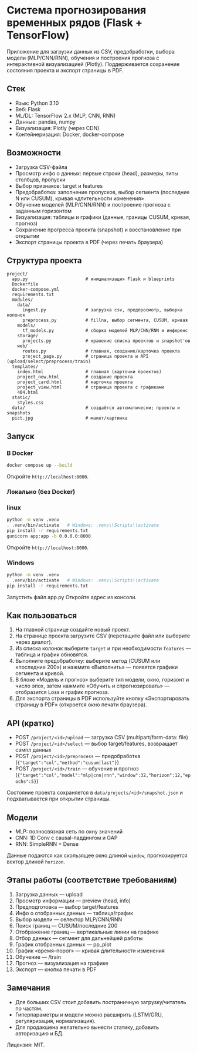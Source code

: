 # Система прогнозирования временных рядов (Flask + TensorFlow)

Приложение для загрузки данных из CSV, предобработки, выбора модели (MLP/CNN/RNN), обучения и построения прогноза с интерактивной визуализацией (Plotly). Поддерживается сохранение состояния проекта и экспорт страницы в PDF.

## Стек
- Язык: Python 3.10
- Веб: Flask
- ML/DL: TensorFlow 2.x (MLP, CNN, RNN)
- Данные: pandas, numpy
- Визуализация: Plotly (через CDN)
- Контейнеризация: Docker, docker-compose

## Возможности
- Загрузка CSV-файла
- Просмотр инфо о данных: первые строки (head), размеры, типы столбцов, пропуски
- Выбор признаков: target и features
- Предобработка: заполнение пропусков, выбор сегмента (последние N или CUSUM), кривая «длительности изменения»
- Обучение моделей (MLP/CNN/RNN) и построение прогноза с заданным горизонтом
- Визуализация: таблицы и графики (данные, границы CUSUM, кривая, прогноз)
- Сохранение прогресса проекта (snapshot) и восстановление при открытии
- Экспорт страницы проекта в PDF (через печать браузера)

## Структура проекта
```
project/
  app.py                      # инициализация Flask и blueprints
  Dockerfile
  docker-compose.yml
  requirements.txt
  modules/
    data/
      ingest.py               # загрузка csv, предпросмотр, выборка колонок
      preprocess.py           # fillna, выбор сегмента, CUSUM, кривая
    models/
      tf_models.py            # сборка моделей MLP/CNN/RNN и инференс
    storage/
      projects.py             # хранение списка проектов и snapshot'ов
    web/
      routes.py               # главная, создание/карточка проекта
      project_page.py         # страница проекта и API (upload/select/preprocess/train)
  templates/
    index.html                # главная (карточки проектов)
    project_new.html          # создание проекта
    project_card.html         # карточка проекта
    project_view.html         # страница проекта с графиками
    404.html
  static/
    styles.css
  data/                       # создаётся автоматически; проекты и snapshots
  pict.jpg                    # макет/картинка
```

## Запуск
### В Docker
```bash
docker compose up --build
```
Откройте `http://localhost:8000`.

### Локально (без Docker)
### linux
```bash
python -m venv .venv
. .venv/bin/activate   # Windows: .venv\\Scripts\\activate
pip install -r requirements.txt
gunicorn app:app -b 0.0.0.0:8000
```
Откройте `http://localhost:8000`.
### Windows
```bash
python -m venv .venv
. .venv/bin/activate   # Windows: .venv\\Scripts\\activate
pip install -r requirements.txt
```
Запустить файл app.py
Откройте адрес из консоли.
## Как пользоваться
1. На главной странице создайте новый проект.
2. На странице проекта загрузите CSV (перетащите файл или выберите через диалог).
3. Из списка колонок выберите `target` и при необходимости `features` — таблица и график обновятся.
4. Выполните предобработку: выберите метод (CUSUM или «последние 200») и нажмите «Выполнить» — появятся графики сегмента и кривой.
5. В блоке «Модель и прогноз» выберите тип модели, окно, горизонт и число эпох, затем нажмите «Обучить и спрогнозировать» — отобразится Loss и график прогноза.
6. Для экспорта страницы в PDF используйте кнопку «Экспортировать страницу в PDF» (откроется окно печати браузера).

## API (кратко)
- POST `/project/<id>/upload` — загрузка CSV (multipart/form-data: file)
- POST `/project/<id>/select` — выбор target/features, возвращает сэмпл данных
- POST `/project/<id>/preprocess` — предобработка (`{"target":"col","method":"cusum|last"}`)
- POST `/project/<id>/train` — обучение и прогноз (`{"target":"col","model":"mlp|cnn|rnn","window":32,"horizon":12,"epochs":5}`)

Состояние проекта сохраняется в `data/projects/<id>/snapshot.json` и подхватывается при открытии страницы.

## Модели
- MLP: полносвязная сеть по окну значений
- CNN: 1D Conv с causal-паддингом и GAP
- RNN: SimpleRNN + Dense

Данные подаются как скользящее окно длиной `window`, прогнозируется вектор длиной `horizon`.

## Этапы работы (соответствие требованиям)
1) Загрузка данных — upload
2) Просмотр информации — preview (head, info)
3) Предподготовка — выбор target/features
4) Инфо о отобранных данных — таблица/график
5) Выбор модели — селектор MLP/CNN/RNN
6) Поиск границ — CUSUM/последние 200
7) Отображение границ — вертикальные линии на графике
8) Отбор данных — сегмент для дальнейшей работы
9) График отобранных данных — pp_plot
10) График «время–порог» — кривая длительности изменения
11) Обучение — /train
12) Прогноз — визуализация на графике
13) Экспорт — кнопка печати в PDF

## Замечания
- Для больших CSV стоит добавить постраничную загрузку/читатель по частям.
- Гиперпараметры и модели можно расширить (LSTM/GRU, регуляризация, нормализация).
- Для продакшена желательно вынести статику, добавить авторизацию и БД.

Лицензия: MIT.
